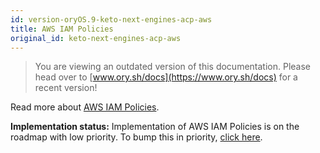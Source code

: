 ```yaml
---
id: version-oryOS.9-keto-next-engines-acp-aws
title: AWS IAM Policies
original_id: keto-next-engines-acp-aws
---
```


> You are viewing an outdated version of this documentation. Please head over
> to [www.ory.sh/docs](https://www.ory.sh/docs) for a recent version!

Read more about
[AWS IAM Policies](https://docs.aws.amazon.com/IAM/latest/UserGuide/access_policies.html).

**Implementation status:** Implementation of AWS IAM Policies is on the roadmap
with low priority. To bump this in priority,
[click here](https://github.com/ory/keto/issues/59).
